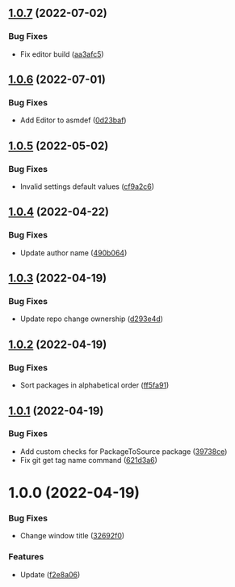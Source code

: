 ## [1.0.7](https://github.com/Prybh/PackageToSource/compare/v1.0.6...v1.0.7) (2022-07-02)


### Bug Fixes

* Fix editor build ([aa3afc5](https://github.com/Prybh/PackageToSource/commit/aa3afc5f7b2405a2c1bf6704af9c8f915d162155))

## [1.0.6](https://github.com/Prybh/PackageToSource/compare/v1.0.5...v1.0.6) (2022-07-01)


### Bug Fixes

* Add Editor to asmdef ([0d23baf](https://github.com/Prybh/PackageToSource/commit/0d23bafe9c758f26aeeb4d6b1f41d03fddcf7840))

## [1.0.5](https://github.com/Prybh/PackageToSource/compare/v1.0.4...v1.0.5) (2022-05-02)


### Bug Fixes

* Invalid settings default values ([cf9a2c6](https://github.com/Prybh/PackageToSource/commit/cf9a2c6819a550b241120e9bc150c2bdfe6d7570))

## [1.0.4](https://github.com/Prybh/PackageToSource/compare/v1.0.3...v1.0.4) (2022-04-22)


### Bug Fixes

* Update author name ([490b064](https://github.com/Prybh/PackageToSource/commit/490b064a164f1f365dc7c993846e3b5783341b5b))

## [1.0.3](https://github.com/Prybh/PackageToSource/compare/v1.0.2...v1.0.3) (2022-04-19)


### Bug Fixes

* Update repo change ownership ([d293e4d](https://github.com/Prybh/PackageToSource/commit/d293e4d822c57bd66e71b3622fe9367257c9a6ee))

## [1.0.2](https://github.com/Prybh/PackageToSource/compare/v1.0.1...v1.0.2) (2022-04-19)


### Bug Fixes

* Sort packages in alphabetical order ([ff5fa91](https://github.com/Prybh/PackageToSource/commit/ff5fa916eecb9891049e5709c4a1a4f2f9d65a25))

## [1.0.1](https://github.com/Prybh/PackageToSource/compare/v1.0.0...v1.0.1) (2022-04-19)


### Bug Fixes

* Add custom checks for PackageToSource package ([39738ce](https://github.com/Prybh/PackageToSource/commit/39738ceb5afc8425111e56ff86d1c0a358166426))
* Fix git get tag name command ([621d3a6](https://github.com/Prybh/PackageToSource/commit/621d3a69b3ed055ab9a6888be5aa2ac9365e96d7))

# 1.0.0 (2022-04-19)


### Bug Fixes

* Change window title ([32692f0](https://github.com/Prybh/PackageToSource/commit/32692f02fb5a33bab474ebc53614069d458b2787))


### Features

* Update ([f2e8a06](https://github.com/Prybh/PackageToSource/commit/f2e8a06c8a2d5a926e60ee5b3026a74080ba8c34))
